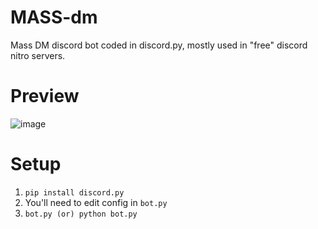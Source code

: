 # MASS-dm
Mass DM discord bot coded in discord.py, mostly used in "free" discord nitro servers.

# Preview
![image](https://user-images.githubusercontent.com/101676103/166953457-f522480a-669f-4591-b95c-d0d0eb9ba4d1.png)

# Setup
1. `pip install discord.py`
2. You'll need to edit config in `bot.py`
3. `bot.py (or) python bot.py`
